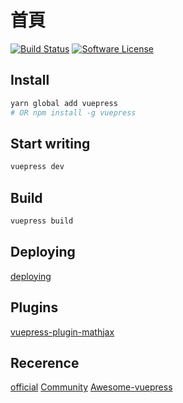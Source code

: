 # 首頁

[![Build Status](https://travis-ci.com/GraysonChiang/note.svg?branch=master)](https://travis-ci.com/GraysonChiang/note)
[![Software License](https://img.shields.io/badge/license-MIT-brightgreen.svg?style=flat-square)](LICENSE)

## Install

```sh
yarn global add vuepress
# OR npm install -g vuepress
```

## Start writing

```sh
vuepress dev
```

## Build

```sh
vuepress build
```

## Deploying
[deploying](https://v1.vuepress.vuejs.org/guide/deploy.html#github-pages)

## Plugins
[vuepress-plugin-mathjax](https://vuepress.github.io/zh/plugins/mathjax/#%E5%AE%89%E8%A3%85)


## Recerence

[official](https://v1.vuepress.vuejs.org/)
[Community](https://vuepress.github.io/zh/)
[Awesome-vuepress](https://github.com/vuepressjs/awesome-vuepress)